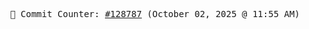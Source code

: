 <p align="center">
    <samp>
        📮 Commit Counter: <a href="https://github.com/Javascript-void0/Javascript-void0/commits/main">#128787</a> (October 02, 2025 @ 11:55 AM)
    </samp>
</p>